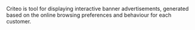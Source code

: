 Criteo is tool for displaying interactive banner advertisements, generated based on the online browsing preferences and behaviour for each customer.
